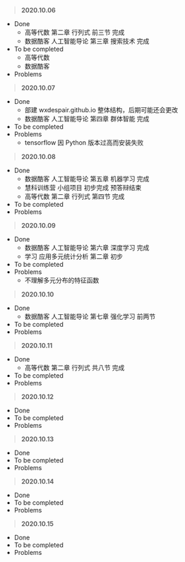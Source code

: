 > **2020.10.06**

* Done
  * 高等代数 第二章 行列式 前三节 完成
  * 数据酷客 人工智能导论 第三章 搜索技术 完成
* To be completed
  * 高等代数
  * 数据酷客
* Problems



> **2020.10.07**

* Done
  * 部建 wxdespair.github.io 整体结构，后期可能还会更改
  * 数据酷客 人工智能导论 第四章 群体智能 完成
* To be completed
* Problems
  * tensorflow 因 Python 版本过高而安装失败




> **2020.10.08**

* Done
  * 数据酷客 人工智能导论 第五章 机器学习 完成
  * 慧科训练营 小组项目 初步完成 预答辩结束
  * 高等代数 第二章 行列式 第四节 完成
* To be completed
* Problems




> **2020.10.09**

* Done
  * 数据酷客 人工智能导论 第六章 深度学习 完成
  * 学习 应用多元统计分析 第二章 初步
* To be completed
* Problems
  * 不理解多元分布的特征函数




> **2020.10.10**

* Done
  * 数据酷客 人工智能导论 第七章 强化学习 前两节
* To be completed
* Problems




> **2020.10.11**

* Done
  * 高等代数 第二章 行列式 共八节 完成
* To be completed
* Problems




> **2020.10.12**

* Done
* To be completed
* Problems




> **2020.10.13**

* Done
* To be completed
* Problems




> **2020.10.14**

* Done
* To be completed
* Problems




> **2020.10.15**

* Done
* To be completed
* Problems